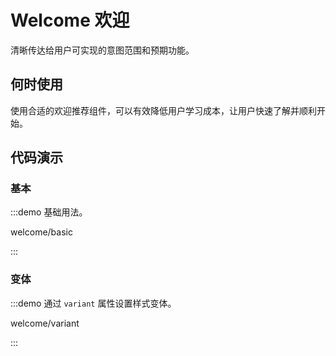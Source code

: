 
# Welcome 欢迎

清晰传达给用户可实现的意图范围和预期功能。

## 何时使用

使用合适的欢迎推荐组件，可以有效降低用户学习成本，让用户快速了解并顺利开始。

## 代码演示

### 基本

:::demo 基础用法。

welcome/basic

:::

### 变体

:::demo 通过 `variant` 属性设置样式变体。

welcome/variant

:::
